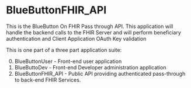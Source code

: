 # BlueButtonFHIR_API
This is the BlueButton On FHIR Pass through API. This application will handle the backend calls to the FHIR Server and will perform beneficiary authentication and Client Application OAuth Key validation 

This is one part of a three part application suite:

0. BlueButtonUser - Front-end user application
0. BlueButtoDev - Front-end Developer administration application
0. BlueButtonFHIR_API - Public API providing authenticated pass-through to back-end FHIR Services.
 

